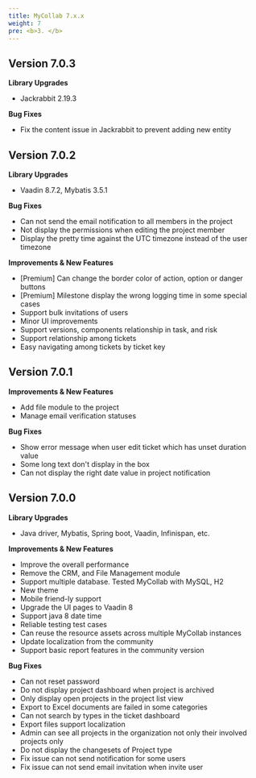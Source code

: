 ```yaml
---
title: MyCollab 7.x.x
weight: 7
pre: <b>3. </b>
---
```


Version 7.0.3
-------------

**Library Upgrades**

* Jackrabbit 2.19.3

**Bug Fixes**

* Fix the content issue in Jackrabbit to prevent adding new entity

Version 7.0.2
-------------

**Library Upgrades**

* Vaadin 8.7.2, Mybatis 3.5.1

**Bug Fixes**

* Can not send the email notification to all members in the project
* Not display the permissions when editing the project member
* Display the pretty time against the UTC timezone instead of the user timezone

**Improvements & New Features**

* [Premium] Can change the border color of action, option or danger buttons
* [Premium] Milestone display the wrong logging time in some special cases
* Support bulk invitations of users
* Minor UI improvements
* Support versions, components relationship in task, and risk
* Support relationship among tickets
* Easy navigating among tickets by ticket key

Version 7.0.1
-------------

**Improvements & New Features**

* Add file module to the project
* Manage email verification statuses

**Bug Fixes**

* Show error message when user edit ticket which has unset duration value
* Some long text don't display in the box
* Can not display the right date value in project notification

Version 7.0.0
-------------

**Library Upgrades**

* Java driver, Mybatis, Spring boot, Vaadin, Infinispan, etc.

**Improvements & New Features**

* Improve the overall performance
* Remove the CRM, and File Management module
* Support multiple database. Tested MyCollab with MySQL, H2
* New theme
* Mobile friend-ly support
* Upgrade the UI pages to Vaadin 8
* Support java 8 date time
* Reliable testing test cases
* Can reuse the resource assets across multiple MyCollab instances
* Update localization from the community
* Support basic report features in the community version

**Bug Fixes**

* Can not reset password
* Do not display project dashboard when project is archived
* Only display open projects in the project list view
* Export to Excel documents are failed in some categories
* Can not search by types in the ticket dashboard
* Export files support localization
* Admin can see all projects in the organization not only their involved projects only
* Do not display the changesets of Project type
* Fix issue can not send notification for some users
* Fix issue can not send email invitation when invite user

